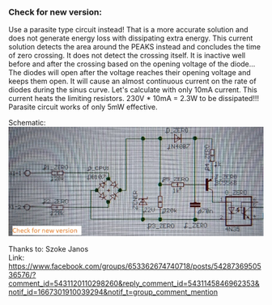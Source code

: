 ### Check for new version:
Use a parasite type circuit instead!
That is a more accurate solution and does not generate energy loss with dissipating extra energy.
This current solution detects the area around the PEAKS instead and concludes the time of zero crossing. It does not detect the crossing itself. It is inactive well before and after the crossing based on the opening voltage of the diode...
The diodes will open after the voltage reaches their opening voltage and keeps them open. It will cause an almost continuous current on the rate of diodes during the sinus curve.
Let's calculate with only 10mA current. This current heats the limiting resistors. 230V * 10mA = 2.3W to be dissipated!!!
Parasite circuit works of only 5mW effective.

Schematic:
![](X1.jpg)

Thanks to: Szoke Janos  
Link:
https://www.facebook.com/groups/653362674740718/posts/5428736950536576/?comment_id=5431120110298260&reply_comment_id=5431145846962353&notif_id=1667301910039294&notif_t=group_comment_mention

